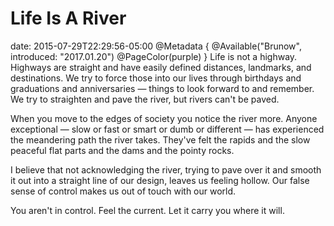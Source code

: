 # Life Is A River
date: 2015-07-29T22:29:56-05:00
@Metadata {
  @Available("Brunow", introduced: "2017.01.20")
  @PageColor(purple)
}
Life is not a highway. Highways are straight and have easily defined distances, landmarks, and destinations. We try to force those into our lives through birthdays and graduations and anniversaries &mdash; things to look forward to and remember. We try to straighten and pave the river, but rivers can't be paved.

When you move to the edges of society you notice the river more. Anyone exceptional &mdash; slow or fast or smart or dumb or different &mdash; has experienced the meandering path the river takes. They've felt the rapids and the slow peaceful flat parts and the dams and the pointy rocks.

I believe that not acknowledging the river, trying to pave over it and smooth it out into a straight line of our design, leaves us feeling hollow. Our false sense of control makes us out of touch with our world.

You aren't in control. Feel the current. Let it carry you where it will.
